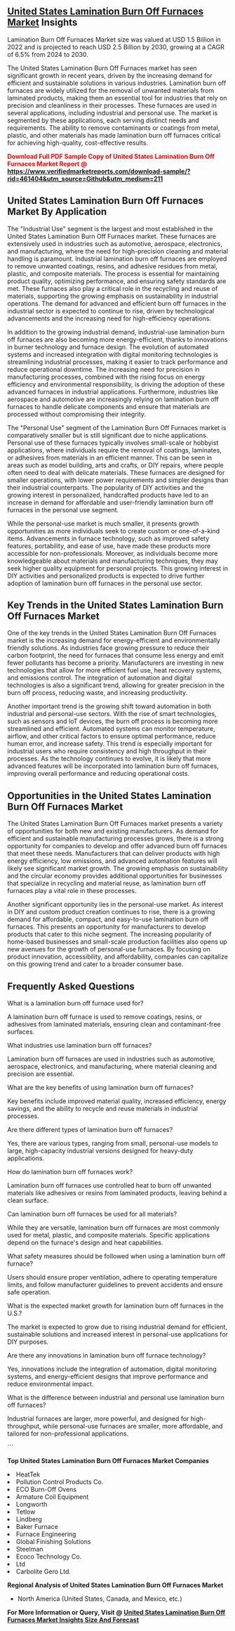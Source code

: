 <h2><a href="https://www.verifiedmarketreports.com/download-sample/?rid=461404&amp;utm_source=Github&amp;utm_medium=211" target="_blank">United States Lamination Burn Off Furnaces Market</a> Insights</h2><p>Lamination Burn Off Furnaces Market size was valued at USD 1.5 Billion in 2022 and is projected to reach USD 2.5 Billion by 2030, growing at a CAGR of 6.5% from 2024 to 2030.</p><p><p>The United States Lamination Burn Off Furnaces market has seen significant growth in recent years, driven by the increasing demand for efficient and sustainable solutions in various industries. Lamination burn off furnaces are widely utilized for the removal of unwanted materials from laminated products, making them an essential tool for industries that rely on precision and cleanliness in their processes. These furnaces are used in several applications, including industrial and personal use. The market is segmented by these applications, each serving distinct needs and requirements. The ability to remove contaminants or coatings from metal, plastic, and other materials has made lamination burn off furnaces critical for achieving high-quality, cost-effective results. <strong><p><span class=""><span style="color: #ff0000;"><strong>Download Full PDF Sample Copy of United States Lamination Burn Off Furnaces Market Report</strong> @ </span><a href="https://www.verifiedmarketreports.com/download-sample/?rid=461404&amp;utm_source=Github&amp;utm_medium=211" target="_blank">https://www.verifiedmarketreports.com/download-sample/?rid=461404&amp;utm_source=Github&amp;utm_medium=211</a></span></p></strong></p><h2>United States Lamination Burn Off Furnaces Market By Application</h2><p>The "Industrial Use" segment is the largest and most established in the United States Lamination Burn Off Furnaces market. These furnaces are extensively used in industries such as automotive, aerospace, electronics, and manufacturing, where the need for high-precision cleaning and material handling is paramount. Industrial lamination burn off furnaces are employed to remove unwanted coatings, resins, and adhesive residues from metal, plastic, and composite materials. The process is essential for maintaining product quality, optimizing performance, and ensuring safety standards are met. These furnaces also play a critical role in the recycling and reuse of materials, supporting the growing emphasis on sustainability in industrial operations. The demand for advanced and efficient burn off furnaces in the industrial sector is expected to continue to rise, driven by technological advancements and the increasing need for high-efficiency operations.<p>In addition to the growing industrial demand, industrial-use lamination burn off furnaces are also becoming more energy-efficient, thanks to innovations in burner technology and furnace design. The evolution of automated systems and increased integration with digital monitoring technologies is streamlining industrial processes, making it easier to track performance and reduce operational downtime. The increasing need for precision in manufacturing processes, combined with the rising focus on energy efficiency and environmental responsibility, is driving the adoption of these advanced furnaces in industrial applications. Furthermore, industries like aerospace and automotive are increasingly relying on lamination burn off furnaces to handle delicate components and ensure that materials are processed without compromising their integrity.</p><p>The "Personal Use" segment of the Lamination Burn Off Furnaces market is comparatively smaller but is still significant due to niche applications. Personal use of these furnaces typically involves small-scale or hobbyist applications, where individuals require the removal of coatings, laminates, or adhesives from materials in an efficient manner. This can be seen in areas such as model building, arts and crafts, or DIY repairs, where people often need to deal with delicate materials. These furnaces are designed for smaller operations, with lower power requirements and simpler designs than their industrial counterparts. The popularity of DIY activities and the growing interest in personalized, handcrafted products have led to an increase in demand for affordable and user-friendly lamination burn off furnaces in the personal use segment. <p>While the personal-use market is much smaller, it presents growth opportunities as more individuals seek to create custom or one-of-a-kind items. Advancements in furnace technology, such as improved safety features, portability, and ease of use, have made these products more accessible for non-professionals. Moreover, as individuals become more knowledgeable about materials and manufacturing techniques, they may seek higher quality equipment for personal projects. This growing interest in DIY activities and personalized products is expected to drive further adoption of lamination burn off furnaces in the personal use sector.</p><h2>Key Trends in the United States Lamination Burn Off Furnaces Market</h2><p>One of the key trends in the United States Lamination Burn Off Furnaces market is the increasing demand for energy-efficient and environmentally friendly solutions. As industries face growing pressure to reduce their carbon footprint, the need for furnaces that consume less energy and emit fewer pollutants has become a priority. Manufacturers are investing in new technologies that allow for more efficient fuel use, heat recovery systems, and emissions control. The integration of automation and digital technologies is also a significant trend, allowing for greater precision in the burn off process, reducing waste, and increasing productivity.</p><p>Another important trend is the growing shift toward automation in both industrial and personal-use sectors. With the rise of smart technologies, such as sensors and IoT devices, the burn off process is becoming more streamlined and efficient. Automated systems can monitor temperature, airflow, and other critical factors to ensure optimal performance, reduce human error, and increase safety. This trend is especially important for industrial users who require consistency and high throughput in their processes. As the technology continues to evolve, it is likely that more advanced features will be incorporated into lamination burn off furnaces, improving overall performance and reducing operational costs.</p><h2>Opportunities in the United States Lamination Burn Off Furnaces Market</h2><p>The United States Lamination Burn Off Furnaces market presents a variety of opportunities for both new and existing manufacturers. As demand for efficient and sustainable manufacturing processes grows, there is a strong opportunity for companies to develop and offer advanced burn off furnaces that meet these needs. Manufacturers that can deliver products with high energy efficiency, low emissions, and advanced automation features will likely see significant market growth. The growing emphasis on sustainability and the circular economy provides additional opportunities for businesses that specialize in recycling and material reuse, as lamination burn off furnaces play a vital role in these processes.</p><p>Another significant opportunity lies in the personal-use market. As interest in DIY and custom product creation continues to rise, there is a growing demand for affordable, compact, and easy-to-use lamination burn off furnaces. This presents an opportunity for manufacturers to develop products that cater to this niche segment. The increasing popularity of home-based businesses and small-scale production facilities also opens up new avenues for the growth of personal-use furnaces. By focusing on product innovation, accessibility, and affordability, companies can capitalize on this growing trend and cater to a broader consumer base.</p><h2>Frequently Asked Questions</h2><p>What is a lamination burn off furnace used for?</p><p>A lamination burn off furnace is used to remove coatings, resins, or adhesives from laminated materials, ensuring clean and contaminant-free surfaces.</p><p>What industries use lamination burn off furnaces?</p><p>Lamination burn off furnaces are used in industries such as automotive, aerospace, electronics, and manufacturing, where material cleaning and precision are essential.</p><p>What are the key benefits of using lamination burn off furnaces?</p><p>Key benefits include improved material quality, increased efficiency, energy savings, and the ability to recycle and reuse materials in industrial processes.</p><p>Are there different types of lamination burn off furnaces?</p><p>Yes, there are various types, ranging from small, personal-use models to large, high-capacity industrial versions designed for heavy-duty applications.</p><p>How do lamination burn off furnaces work?</p><p>Lamination burn off furnaces use controlled heat to burn off unwanted materials like adhesives or resins from laminated products, leaving behind a clean surface.</p><p>Can lamination burn off furnaces be used for all materials?</p><p>While they are versatile, lamination burn off furnaces are most commonly used for metal, plastic, and composite materials. Specific applications depend on the furnace's design and heat capabilities.</p><p>What safety measures should be followed when using a lamination burn off furnace?</p><p>Users should ensure proper ventilation, adhere to operating temperature limits, and follow manufacturer guidelines to prevent accidents and ensure safe operation.</p><p>What is the expected market growth for lamination burn off furnaces in the U.S.?</p><p>The market is expected to grow due to rising industrial demand for efficient, sustainable solutions and increased interest in personal-use applications for DIY purposes.</p><p>Are there any innovations in lamination burn off furnace technology?</p><p>Yes, innovations include the integration of automation, digital monitoring systems, and energy-efficient designs that improve performance and reduce environmental impact.</p><p>What is the difference between industrial and personal use lamination burn off furnaces?</p><p>Industrial furnaces are larger, more powerful, and designed for high-throughput, while personal-use furnaces are smaller, more affordable, and tailored for non-professional applications.</p>```</p><p><strong>Top United States Lamination Burn Off Furnaces Market Companies</strong></p><div data-test-id=""><p><li>HeatTek</li><li> Pollution Control Products Co.</li><li> ECO Burn-Off Ovens</li><li> Armature Coil Equipment</li><li> Longworth</li><li> Tetlow</li><li> Lindberg</li><li> Baker Furnace</li><li> Furnace Engineering</li><li> Global Finishing Solutions</li><li> Steelman</li><li> Ecoco Technology Co.</li><li> Ltd</li><li> Carbolite Gero Ltd.</li></p><div><strong>Regional Analysis of&nbsp;United States Lamination Burn Off Furnaces Market</strong></div><ul><li dir="ltr"><p dir="ltr">North America&nbsp;(United States, Canada, and Mexico, etc.)</p></li></ul><p><strong>For More Information or Query, Visit @&nbsp;</strong><strong><a href="https://www.verifiedmarketreports.com/product/lamination-burn-off-furnaces-market/?utm_source=Github&amp;utm_medium=211" target="_blank">United States Lamination Burn Off Furnaces Market Insights Size And Forecast</a></strong></p></div>
